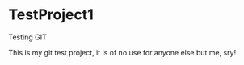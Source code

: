 TestProject1
============

Testing GIT

This is my git test project, it is of no use for anyone else but me, sry!
